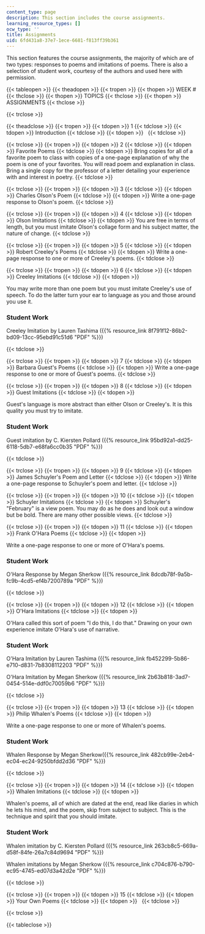 ```yaml
---
content_type: page
description: This section includes the course assignments.
learning_resource_types: []
ocw_type: ''
title: Assignments
uid: 6fd431a8-37e7-1ece-6681-f813ff39b361
---
```


This section features the course assignments, the majority of which are of two types: responses to poems and imitations of poems. There is also a selection of student work, courtesy of the authors and used here with permission.

{{< tableopen >}}
{{< theadopen >}}
{{< tropen >}}
{{< thopen >}}
WEEK #
{{< thclose >}}
{{< thopen >}}
TOPICS
{{< thclose >}}
{{< thopen >}}
ASSIGNMENTS
{{< thclose >}}

{{< trclose >}}

{{< theadclose >}}
{{< tropen >}}
{{< tdopen >}}
1
{{< tdclose >}}
{{< tdopen >}}
Introduction
{{< tdclose >}}
{{< tdopen >}}
 
{{< tdclose >}}

{{< trclose >}}
{{< tropen >}}
{{< tdopen >}}
2
{{< tdclose >}}
{{< tdopen >}}
Favorite Poems
{{< tdclose >}}
{{< tdopen >}}
Bring copies for all of a favorite poem to class with copies of a one-page explanation of why the poem is one of your favorites. You will read poem and explanation in class. Bring a single copy for the professor of a letter detailing your experience with and interest in poetry.
{{< tdclose >}}

{{< trclose >}}
{{< tropen >}}
{{< tdopen >}}
3
{{< tdclose >}}
{{< tdopen >}}
Charles Olson's Poem
{{< tdclose >}}
{{< tdopen >}}
Write a one-page response to Olson's poem.
{{< tdclose >}}

{{< trclose >}}
{{< tropen >}}
{{< tdopen >}}
4
{{< tdclose >}}
{{< tdopen >}}
Olson Imitations
{{< tdclose >}}
{{< tdopen >}}
You are free in terms of length, but you must imitate Olson's collage form and his subject matter, the nature of change.
{{< tdclose >}}

{{< trclose >}}
{{< tropen >}}
{{< tdopen >}}
5
{{< tdclose >}}
{{< tdopen >}}
Robert Creeley's Poems
{{< tdclose >}}
{{< tdopen >}}
Write a one-page response to one or more of Creeley's poems.
{{< tdclose >}}

{{< trclose >}}
{{< tropen >}}
{{< tdopen >}}
6
{{< tdclose >}}
{{< tdopen >}}
Creeley Imitations
{{< tdclose >}}
{{< tdopen >}}


You may write more than one poem but you must imitate Creeley's use of speech. To do the latter turn your ear to language as you and those around you use it.

### Student Work

Creeley Imitation by Lauren Tashima ({{% resource_link 8f791f12-86b2-bd09-13cc-95ebd91c51d6 "PDF" %}})


{{< tdclose >}}

{{< trclose >}}
{{< tropen >}}
{{< tdopen >}}
7
{{< tdclose >}}
{{< tdopen >}}
Barbara Guest's Poems
{{< tdclose >}}
{{< tdopen >}}
Write a one-page response to one or more of Guest's poems.
{{< tdclose >}}

{{< trclose >}}
{{< tropen >}}
{{< tdopen >}}
8
{{< tdclose >}}
{{< tdopen >}}
Guest Imitations
{{< tdclose >}}
{{< tdopen >}}


Guest's language is more abstract than either Olson or Creeley's. It is this quality you must try to imitate.

### Student Work

Guest imitation by C. Kiersten Pollard ({{% resource_link 95bd92a1-dd25-6118-5db7-e68fa6cc0b35 "PDF" %}})


{{< tdclose >}}

{{< trclose >}}
{{< tropen >}}
{{< tdopen >}}
9
{{< tdclose >}}
{{< tdopen >}}
James Schuyler's Poem and Letter
{{< tdclose >}}
{{< tdopen >}}
Write a one-page response to Schuyler's poem and letter.
{{< tdclose >}}

{{< trclose >}}
{{< tropen >}}
{{< tdopen >}}
10
{{< tdclose >}}
{{< tdopen >}}
Schuyler Imitations
{{< tdclose >}}
{{< tdopen >}}
Schuyler's "February" is a view poem. You may do as he does and look out a window but be bold. There are many other possible views.
{{< tdclose >}}

{{< trclose >}}
{{< tropen >}}
{{< tdopen >}}
11
{{< tdclose >}}
{{< tdopen >}}
Frank O'Hara Poems
{{< tdclose >}}
{{< tdopen >}}


Write a one-page response to one or more of O'Hara's poems.

### Student Work

O'Hara Response by Megan Sherkow ({{% resource_link 8dcdb78f-9a5b-fc9b-4cd5-ef4b7200789a "PDF" %}})


{{< tdclose >}}

{{< trclose >}}
{{< tropen >}}
{{< tdopen >}}
12
{{< tdclose >}}
{{< tdopen >}}
O'Hara Imitations
{{< tdclose >}}
{{< tdopen >}}


O'Hara called this sort of poem "I do this, I do that." Drawing on your own experience imitate O'Hara's use of narrative.

### Student Work

O'Hara Imitation by Lauren Tashima ({{% resource_link fb452299-5b86-e710-d831-7b8308112203 "PDF" %}})

O'Hara Imitation by Megan Sherkow ({{% resource_link 2b63b818-3ad7-0454-514e-ddf0c70059b6 "PDF" %}})


{{< tdclose >}}

{{< trclose >}}
{{< tropen >}}
{{< tdopen >}}
13
{{< tdclose >}}
{{< tdopen >}}
Philip Whalen's Poems
{{< tdclose >}}
{{< tdopen >}}


Write a one-page response to one or more of Whalen's poems.

### Student Work

Whalen Response by Megan Sherkow({{% resource_link 482cb99e-2eb4-ec04-ec24-9250bfdd2d36 "PDF" %}})


{{< tdclose >}}

{{< trclose >}}
{{< tropen >}}
{{< tdopen >}}
14
{{< tdclose >}}
{{< tdopen >}}
Whalen Imitations
{{< tdclose >}}
{{< tdopen >}}


Whalen's poems, all of which are dated at the end, read like diaries in which he lets his mind, and the poem, skip from subject to subject. This is the technique and spirit that you should imitate.

### Student Work

Whalen imitation by C. Kiersten Pollard ({{% resource_link 263cb8c5-669a-d58f-84fe-26a7c84d9694 "PDF" %}})

Whalen imitations by Megan Sherkow ({{% resource_link c704c876-b790-ec95-4745-ed07d3a42d2e "PDF" %}})


{{< tdclose >}}

{{< trclose >}}
{{< tropen >}}
{{< tdopen >}}
15
{{< tdclose >}}
{{< tdopen >}}
Your Own Poems
{{< tdclose >}}
{{< tdopen >}}
 
{{< tdclose >}}

{{< trclose >}}

{{< tableclose >}}